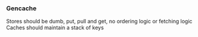 ### Gencache

Stores should be dumb, put, pull and get, no ordering logic or fetching logic
Caches should maintain a stack of keys

